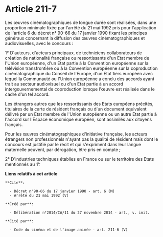 # Article 211-7

Les œuvres cinématographiques de longue durée sont réalisées, dans une proportion minimale fixée par l'arrêté du 21 mai 1992
pris pour l'application de l'article 6 du décret n° 90-66 du 17 janvier 1990 fixant les principes généraux concernant la
diffusion des œuvres cinématographiques et audiovisuelles, avec le concours : 

1° D'auteurs, d'acteurs principaux, de techniciens collaborateurs de création de nationalité française ou ressortissants d'un
Etat membre de l'Union européenne, d'un Etat partie à la Convention européenne sur la télévision transfrontière ou à la
Convention européenne sur la coproduction cinématographique du Conseil de l'Europe, d'un Etat tiers européen avec lequel la
Communauté ou l'Union européenne a conclu des accords ayant trait au secteur audiovisuel ou d'un Etat partie à un accord
intergouvernemental de coproduction lorsque l'œuvre est réalisée dans le cadre d'un tel accord. 

Les étrangers autres que les ressortissants des Etats européens précités, titulaires de la carte de résident français ou d'un
document équivalent délivré par un Etat membre de l'Union européenne ou un autre Etat partie à l'accord sur l'Espace
économique européen, sont assimilés aux citoyens français. 

Pour les œuvres cinématographiques d'initiative française, les acteurs étrangers non professionnels n'ayant pas la qualité de
résident mais dont le concours est justifié par le récit et qui s'expriment dans leur langue maternelle peuvent, par
dérogation, être pris en compte ; 

2° D'industries techniques établies en France ou sur le territoire des Etats mentionnés au 1°.

**Liens relatifs à cet article**

	**Cite**:

	  - Décret n°90-66 du 17 janvier 1990 - art. 6 (M)
	  - Arrêté du 21 mai 1992 (V)

	**Créé par**:

	  - Délibération n°2014/CA/11 du 27 novembre 2014 - art., v. init.

	**Cité par**:

	  - Code du cinéma et de l'image animée - art. 211-6 (V)

